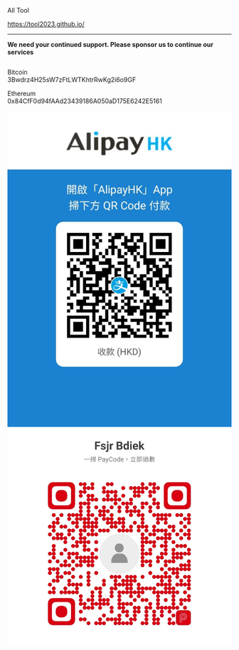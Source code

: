 All Tool

https://tool2023.github.io/

---

<div id="footer" class="footer-top">
         <div class="container">
            <div class="row">
               <div class="col-md-12">
                  <div class="footer-top-inner">
                     <p class="text-center">
                        <strong>We need your continued support. Please sponsor us to continue our services</strong>
                     </p>
                     <div class="footer-social-icon">
                        
<div  class="col-lg-3 col-md-3" style="float: left;">
                           <p>Bitcoin
                              <br>3Bwdrz4H25sW7zFtLWTKhtrRwKg2i6o9GF
                           </p>
                           <p>Ethereum
                              <br>0x84CfF0d94fAAd23439186A050aD175E6242E5161
                           </p>
                        </div>
                        <div  class="col-lg-3 col-md-3" style="float: right;">
                           <div class="grid_caur_image">
                              <div class="slide_items">
                                 <img src="static/pay/alipay.jpeg" alt="alipay">
                              </div>
                           </div>
                        </div>
                        <div class="col-lg-3 col-md-3" style="float: right;">
                           <div class="grid_caur_image">
                              <div class="slide_items">
                                 <img src="static/pay/payme.jpeg" alt="payme">
                              </div>
                           </div>
                        </div>


</div>
